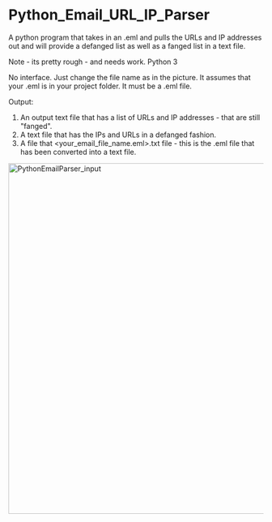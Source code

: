 # Python_Email_URL_IP_Parser
A python program that takes in an .eml and pulls the URLs and IP addresses out and will provide a defanged list as well as a fanged list in a text file. 

Note - its pretty rough - and needs work. Python 3

No interface. Just change the file name as in the picture. 
It assumes that your .eml is in your project folder. 
It must be a .eml file. 

Output: 
1. An output text file that has a list of URLs and IP addresses - that are still "fanged".
2. A text file that has the IPs and URLs in a defanged fashion. 
3. A file that <your_email_file_name.eml>.txt file - this is the .eml file that has been converted into a text file. 


<img width="692" alt="PythonEmailParser_input" src="https://user-images.githubusercontent.com/69335472/229653985-52e96b1a-ceae-46e3-a716-8de50bcf65e8.png">
